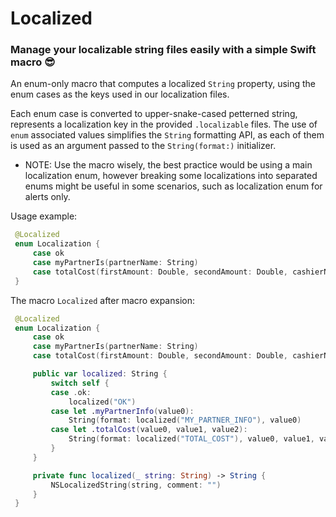 # Localized
### Manage your localizable string files easily with a simple Swift macro 😎 ### 

 An enum-only macro that computes a localized `String` property, using the enum cases as the keys used in our localization files.

 Each enum case is converted to upper-snake-cased petterned string, represents a localization key in the provided `.localizable` files.
 The use of `enum` associated values simplifies the `String` formatting API, as each of them is used as an argument passed to the `String(format:)` initializer.

 - NOTE: Use the macro wisely, the best practice would be using a main localization enum,
 however breaking some localizations into separated enums might be useful in some scenarios,
 such as localization enum for alerts only.

 Usage example:
```swift
 @Localized
 enum Localization {
     case ok
     case myPartnerIs(partnerName: String)
     case totalCost(firstAmount: Double, secondAmount: Double, cashierName: String)
 }
```
 The macro `Localized` after macro expansion:
```swift
 @Localized
 enum Localization {
     case ok
     case myPartnerIs(partnerName: String)
     case totalCost(firstAmount: Double, secondAmount: Double, cashierName: String)

     public var localized: String {
         switch self {
         case .ok:
             localized("OK")
         case let .myPartnerInfo(value0):
             String(format: localized("MY_PARTNER_INFO"), value0)
         case let .totalCost(value0, value1, value2):
             String(format: localized("TOTAL_COST"), value0, value1, value2)
         }
     }

     private func localized(_ string: String) -> String {
         NSLocalizedString(string, comment: "")
     }
 }
```
